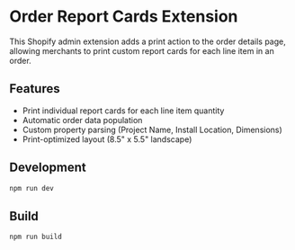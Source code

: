 # Order Report Cards Extension

This Shopify admin extension adds a print action to the order details page, allowing merchants to print custom report cards for each line item in an order.

## Features

- Print individual report cards for each line item quantity
- Automatic order data population
- Custom property parsing (Project Name, Install Location, Dimensions)
- Print-optimized layout (8.5" x 5.5" landscape)

## Development

```bash
npm run dev
```

## Build

```bash
npm run build
```
